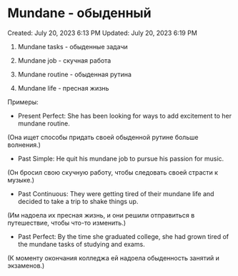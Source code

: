# Mundane - обыденный

Created: July 20, 2023 6:13 PM
Updated: July 20, 2023 6:19 PM

1. Mundane tasks - обыденные задачи

2. Mundane job - скучная работа

3. Mundane routine - обыденная рутина

4. Mundane life - пресная жизнь

Примеры:

- Present Perfect: She has been looking for ways to add excitement to her mundane routine.

(Она ищет способы придать своей обыденной рутине больше волнения.)

- Past Simple: He quit his mundane job to pursue his passion for music.

(Он бросил свою скучную работу, чтобы следовать своей страсти к музыке.)

- Past Continuous: They were getting tired of their mundane life and decided to take a trip to shake things up.

(Им надоела их пресная жизнь, и они решили отправиться в путешествие, чтобы что-то изменить.)

- Past Perfect: By the time she graduated college, she had grown tired of the mundane tasks of studying and exams.

(К моменту окончания колледжа ей надоела обыденность занятий и экзаменов.)